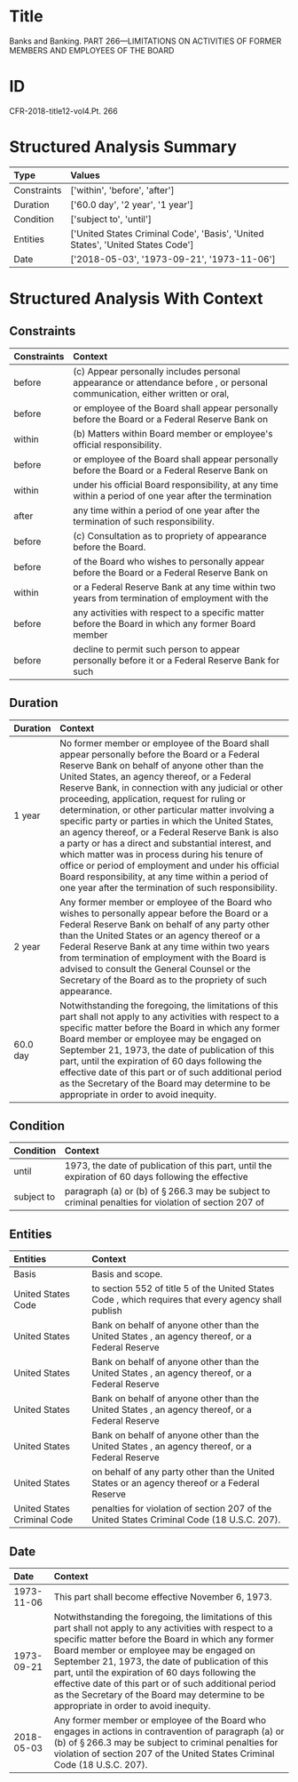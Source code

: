 # Title

 Banks and Banking. PART 266—LIMITATIONS ON ACTIVITIES OF FORMER MEMBERS AND EMPLOYEES OF THE BOARD


# ID

 CFR-2018-title12-vol4.Pt. 266


# Structured Analysis Summary

| Type        | Values                                                                          |
|:------------|:--------------------------------------------------------------------------------|
| Constraints | ['within', 'before', 'after']                                                   |
| Duration    | ['60.0 day', '2 year', '1 year']                                                |
| Condition   | ['subject to', 'until']                                                         |
| Entities    | ['United States Criminal Code', 'Basis', 'United States', 'United States Code'] |
| Date        | ['2018-05-03', '1973-09-21', '1973-11-06']                                      |


# Structured Analysis With Context

 


## Constraints

| Constraints   | Context                                                                                                                       |
|:--------------|:------------------------------------------------------------------------------------------------------------------------------|
| before        | (c) Appear personally includes personal appearance or attendance  before , or personal communication, either written or oral, |
| before        | or employee of the Board shall appear personally before the Board or a Federal Reserve Bank on                                |
| within        | (b) Matters  within  Board member or employee's official responsibility.                                                      |
| before        | or employee of the Board shall appear personally before the Board or a Federal Reserve Bank on                                |
| within        | under his official Board responsibility, at any time within a period of one year after the termination                        |
| after         | any time within a period of one year after  the termination of such responsibility.                                           |
| before        | (c) Consultation as to propriety of appearance  before  the Board.                                                            |
| before        | of the Board who wishes to personally appear before the Board or a Federal Reserve Bank on                                    |
| within        | or a Federal Reserve Bank at any time within two years from termination of employment with the                                |
| before        | any activities with respect to a specific matter before the Board in which any former Board member                            |
| before        | decline to permit such person to appear personally before it or a Federal Reserve Bank for such                               |


## Duration

| Duration   | Context                                                                                                                                                                                                                                                                                                                                                                                                                                                                                                                                                                                                                                                                                                                                        |
|:-----------|:-----------------------------------------------------------------------------------------------------------------------------------------------------------------------------------------------------------------------------------------------------------------------------------------------------------------------------------------------------------------------------------------------------------------------------------------------------------------------------------------------------------------------------------------------------------------------------------------------------------------------------------------------------------------------------------------------------------------------------------------------|
| 1 year     | No former member or employee of the Board shall appear personally before the Board or a Federal Reserve Bank on behalf of anyone other than the United States, an agency thereof, or a Federal Reserve Bank, in connection with any judicial or other proceeding, application, request for ruling or determination, or other particular matter involving a specific party or parties in which the United States, an agency thereof, or a Federal Reserve Bank is also a party or has a direct and substantial interest, and which matter was in process during his tenure of office or period of employment and under his official Board responsibility, at any time within a period of one year after the termination of such responsibility. |
| 2 year     | Any former member or employee of the Board who wishes to personally appear before the Board or a Federal Reserve Bank on behalf of any party other than the United States or an agency thereof or a Federal Reserve Bank at any time within two years from termination of employment with the Board is advised to consult the General Counsel or the Secretary of the Board as to the propriety of such appearance.                                                                                                                                                                                                                                                                                                                            |
| 60.0 day   | Notwithstanding the foregoing, the limitations of this part shall not apply to any activities with respect to a specific matter before the Board in which any former Board member or employee may be engaged on September 21, 1973, the date of publication of this part, until the expiration of 60 days following the effective date of this part or of such additional period as the Secretary of the Board may determine to be appropriate in order to avoid inequity.                                                                                                                                                                                                                                                                     |


## Condition

| Condition   | Context                                                                                                         |
|:------------|:----------------------------------------------------------------------------------------------------------------|
| until       | 1973, the date of publication of this part, until the expiration of 60 days following the effective             |
| subject to  | paragraph (a) or (b) of &#167;&#8201;266.3 may be subject to criminal penalties for violation of section 207 of |


## Entities

| Entities                    | Context                                                                                              |
|:----------------------------|:-----------------------------------------------------------------------------------------------------|
| Basis                       | Basis  and scope.                                                                                    |
| United States Code          | to section 552 of title 5 of the United States Code , which requires that every agency shall publish |
| United States               | Bank on behalf of anyone other than the United States , an agency thereof, or a Federal Reserve      |
| United States               | Bank on behalf of anyone other than the United States , an agency thereof, or a Federal Reserve      |
| United States               | Bank on behalf of anyone other than the United States , an agency thereof, or a Federal Reserve      |
| United States               | Bank on behalf of anyone other than the United States , an agency thereof, or a Federal Reserve      |
| United States               | on behalf of any party other than the United States or an agency thereof or a Federal Reserve        |
| United States Criminal Code | penalties for violation of section 207 of the United States Criminal Code  (18 U.S.C. 207).          |


## Date

| Date       | Context                                                                                                                                                                                                                                                                                                                                                                                                                                                                    |
|:-----------|:---------------------------------------------------------------------------------------------------------------------------------------------------------------------------------------------------------------------------------------------------------------------------------------------------------------------------------------------------------------------------------------------------------------------------------------------------------------------------|
| 1973-11-06 | This part shall become effective November 6, 1973.                                                                                                                                                                                                                                                                                                                                                                                                                         |
| 1973-09-21 | Notwithstanding the foregoing, the limitations of this part shall not apply to any activities with respect to a specific matter before the Board in which any former Board member or employee may be engaged on September 21, 1973, the date of publication of this part, until the expiration of 60 days following the effective date of this part or of such additional period as the Secretary of the Board may determine to be appropriate in order to avoid inequity. |
| 2018-05-03 | Any former member or employee of the Board who engages in actions in contravention of paragraph (a) or (b) of &#167;&#8201;266.3 may be subject to criminal penalties for violation of section 207 of the United States Criminal Code (18 U.S.C. 207).                                                                                                                                                                                                                     |


